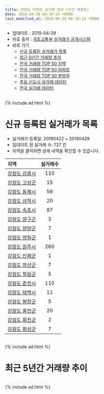```yaml
---
title: 강원도 아파트 실거래 정보 (주간 레포트)
date: 2019-04-29 06:10:14 +0900
last_modified_at: 2019-04-29 06:10:14 +0900
---
```


* 업데이트 : 2019-04-29
* 자료 출처 : [국토교통부 실거래가 공개시스템](http://rt.molit.go.kr)
* 바로 가기
    * [신규 등록된 실거래가 목록](#신규-등록된-실거래가-목록)
    * [최근 5년간 거래량 추이](#최근-5년간-거래량-추이)
    * [전국 거래량 TOP 50 지역](https://inasie.github.io/apt-trade-info/최근-3개월-전국에서-가장-거래가-많이-발생한-지역)
    * [전국 거래량 TOP 50 아파트](https://inasie.github.io/apt-trade-info/최근-3개월-전국에서-가장-거래가-많이-발생한-아파트)
    * [전국 거래량 TOP 50 분양권](https://inasie.github.io/apt-trade-info/최근-3개월-전국에서-가장-거래가-많이-발생한-분양권)
    * [주요 신도시 실거래 데이터](https://inasie.github.io/apt-trade-info/주요-신도시)
    * [전국 실거래 데이터](https://inasie.github.io/apt-trade-info/전국)

<br>
{% include ad.html %}
<br>

# 신규 등록된 실거래가 목록
* 실거래가 등록일: 20190422 ~ 20190429
* 업데이트 된 실거래 수: 727 건
* 지역을 클릭하면 상세 내역을 확인할 수 있습니다.


|지역|실거래수|
|:---|:---:|
|[강원도 강릉시](https://inasie.github.io/apt-trade-info/강원도-강릉시)|110|
|[강원도 고성군](https://inasie.github.io/apt-trade-info/강원도-고성군)|15|
|[강원도 동해시](https://inasie.github.io/apt-trade-info/강원도-동해시)|56|
|[강원도 삼척시](https://inasie.github.io/apt-trade-info/강원도-삼척시)|20|
|[강원도 속초시](https://inasie.github.io/apt-trade-info/강원도-속초시)|87|
|[강원도 양구군](https://inasie.github.io/apt-trade-info/강원도-양구군)|3|
|[강원도 양양군](https://inasie.github.io/apt-trade-info/강원도-양양군)|7|
|[강원도 영월군](https://inasie.github.io/apt-trade-info/강원도-영월군)|1|
|[강원도 원주시](https://inasie.github.io/apt-trade-info/강원도-원주시)|260|
|[강원도 인제군](https://inasie.github.io/apt-trade-info/강원도-인제군)|1|
|[강원도 정선군](https://inasie.github.io/apt-trade-info/강원도-정선군)|7|
|[강원도 철원군](https://inasie.github.io/apt-trade-info/강원도-철원군)|5|
|[강원도 춘천시](https://inasie.github.io/apt-trade-info/강원도-춘천시)|110|
|[강원도 태백시](https://inasie.github.io/apt-trade-info/강원도-태백시)|11|
|[강원도 평창군](https://inasie.github.io/apt-trade-info/강원도-평창군)|5|
|[강원도 홍천군](https://inasie.github.io/apt-trade-info/강원도-홍천군)|20|
|[강원도 화천군](https://inasie.github.io/apt-trade-info/강원도-화천군)|2|
|[강원도 횡성군](https://inasie.github.io/apt-trade-info/강원도-횡성군)|7|


<br>
{% include ad.html %}
<br>

# 최근 5년간 거래량 추이


<div style="width:100%;">
    <canvas id="deal_progress" height="200"></canvas>
</div>

<script>
new Chart(document.getElementById("deal_progress"), {
    type: 'line',
    data: {
        labels: ['201404','201405','201406','201407','201408','201409','201410','201411','201412','201501','201502','201503','201504','201505','201506','201507','201508','201509','201510','201511','201512','201601','201602','201603','201604','201605','201606','201607','201608','201609','201610','201611','201612','201701','201702','201703','201704','201705','201706','201707','201708','201709','201710','201711','201712','201801','201802','201803','201804','201805','201806','201807','201808','201809','201810','201811','201812','201901','201902','201903','201904'],
        datasets: [{
            label: '매매',
            pointRadius: 1,
            data: [1487, 1293, 1265, 1573, 1463, 1615, 1690, 1282, 1263, 1652, 1586, 2253, 1991, 1633, 1714, 1774, 1636, 1681, 2004, 1635, 1539, 1514, 1415, 1953, 1746, 1675, 1755, 1702, 1650, 1536, 1787, 1583, 1169, 1086, 1509, 1570, 1428, 1382, 1586, 1355, 1255, 1292, 1092, 1246, 955, 1895, 1536, 1917, 1744, 1448, 1401, 1303, 1444, 1351, 1639, 1208, 1130, 1306, 1332, 1448, 793],
            borderColor: "rgba(255, 201, 14, 1)",
            backgroundColor: "rgba(255, 201, 14, 0.5)",
            fill: false,
            lineTension: 0
        },{
            label: '전월세',
            pointRadius: 1,
            data: [1401, 1263, 1359, 1415, 1432, 1349, 1647, 1293, 1296, 1649, 1535, 1652, 1350, 1191, 1195, 1284, 1359, 1167, 1362, 1267, 1297, 1464, 1633, 1590, 1315, 1235, 1245, 1257, 1388, 1283, 1418, 1363, 1301, 1417, 1803, 1384, 1367, 1165, 1209, 1238, 1398, 1303, 1168, 1240, 1412, 1579, 1657, 1570, 1297, 1227, 1233, 1308, 1362, 1180, 1606, 1421, 1519, 1757, 1739, 1306, 725],
            borderColor: "rgba(0, 141, 185, 1)",
            backgroundColor: "rgba(0, 141, 185, 0.5)",
            fill: false,
            lineTension: 0
        }
        ]
    },
    options: {
        responsive: true,
        title: {
            display: false
        },
        tooltips: {
            mode: 'index',
            intersect: false
        },
        hover: {
            mode: 'nearest',
            intersect: true
        },
        scales: {
            xAxes: [{
                display: true,
                scaleLabel: {
                    display: true,
                    labelString: '년/월'
                }
            }],
            yAxes: [{
                display: true,
                ticks: {
                    suggestedMin: 0,
                },
                scaleLabel: {
                    display: true,
                    labelString: '실거래 수'
                }
            }]
        }
    }
});

</script>


<br>
{% include ad.html %}
<br>

